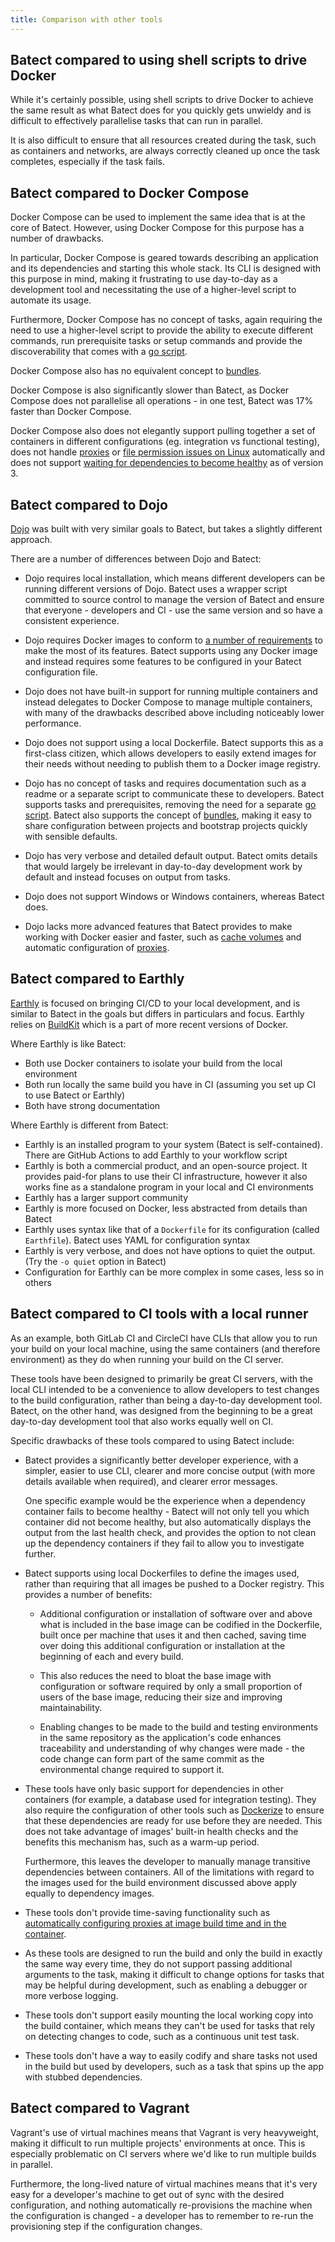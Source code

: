 ```yaml
---
title: Comparison with other tools
---
```


## Batect compared to using shell scripts to drive Docker

While it's certainly possible, using shell scripts to drive Docker to achieve the same result as what Batect does for you quickly
gets unwieldy and is difficult to effectively parallelise tasks that can run in parallel.

It is also difficult to ensure that all resources created during the task, such as containers and networks, are always correctly
cleaned up once the task completes, especially if the task fails.

## Batect compared to Docker Compose

Docker Compose can be used to implement the same idea that is at the core of Batect. However, using Docker Compose
for this purpose has a number of drawbacks.

In particular, Docker Compose is geared towards describing an application and its dependencies and starting this whole stack.
Its CLI is designed with this purpose in mind, making it frustrating to use day-to-day as a development tool and necessitating
the use of a higher-level script to automate its usage.

Furthermore, Docker Compose has no concept of tasks, again requiring the need to use a higher-level script to provide the ability
to execute different commands, run prerequisite tasks or setup commands and provide the discoverability that comes with a
[go script](https://www.thoughtworks.com/insights/blog/praise-go-script-part-i).

Docker Compose also has no equivalent concept to [bundles](../concepts/includes-and-bundles.md).

Docker Compose is also significantly slower than Batect, as Docker Compose does not parallelise all operations - in one test, Batect was 17%
faster than Docker Compose.

Docker Compose also does not elegantly support pulling together a set of containers in different configurations (eg. integration vs functional
testing), does not handle [proxies](../how-to/proxies.mdx) or [file permission issues on Linux](../how-to/build-artefacts-owned-by-root.md)
automatically and does not support [waiting for dependencies to become healthy](../how-to/wait-for-dependencies.md) as of
version 3.

## Batect compared to Dojo

[Dojo](https://github.com/kudulab/dojo) was built with very similar goals to Batect, but takes a slightly different approach.

There are a number of differences between Dojo and Batect:

- Dojo requires local installation, which means different developers can be running different versions of Dojo. Batect uses a wrapper
  script committed to source control to manage the version of Batect and ensure that everyone - developers and CI - use the same version and
  so have a consistent experience.

- Dojo requires Docker images to conform to [a number of requirements](https://github.com/kudulab/dojo#image-requirements-and-best-practices)
  to make the most of its features. Batect supports using any Docker image and instead requires some features to be configured in your Batect
  configuration file.

- Dojo does not have built-in support for running multiple containers and instead delegates to Docker Compose to manage multiple containers,
  with many of the drawbacks described above including noticeably lower performance.

- Dojo does not support using a local Dockerfile. Batect supports this as a first-class citizen, which allows developers to easily
  extend images for their needs without needing to publish them to a Docker image registry.

- Dojo has no concept of tasks and requires documentation such as a readme or a separate script to communicate these to developers.
  Batect supports tasks and prerequisites, removing the need for a separate [go script](https://www.thoughtworks.com/insights/blog/praise-go-script-part-i).
  Batect also supports the concept of [bundles](../concepts/includes-and-bundles.md), making it easy to share configuration between
  projects and bootstrap projects quickly with sensible defaults.

- Dojo has very verbose and detailed default output. Batect omits details that would largely be irrelevant in day-to-day development
  work by default and instead focuses on output from tasks.

- Dojo does not support Windows or Windows containers, whereas Batect does.

- Dojo lacks more advanced features that Batect provides to make working with Docker easier and faster, such as
  [cache volumes](../concepts/caches.md) and automatic configuration of [proxies](../how-to/proxies.mdx).

## Batect compared to Earthly

[Earthly](https://earthly.dev/) is focused on bringing CI/CD to your local
development, and is similar to Batect in the goals but differs in particulars
and focus.
Earthly relies on [BuildKit](https://github.com/moby/buildkit) which is a part
of more recent versions of Docker.

Where Earthly is like Batect:

- Both use Docker containers to isolate your build from the local environment
- Both run locally the same build you have in CI (assuming you set up CI to
  use Batect or Earthly)
- Both have strong documentation

Where Earthly is different from Batect:

- Earthly is an installed program to your system (Batect is self-contained).
  There are GitHub Actions to add Earthly to your workflow script
- Earthly is both a commercial product, and an open-source project.
  It provides paid-for plans to use their CI infrastructure, however it also
  works fine as a standalone program in your local and CI environments
- Earthly has a larger support community
- Earthly is more focused on Docker, less abstracted from details than Batect
- Earthly uses syntax like that of a `Dockerfile` for its configuration (called
  `Earthfile`). Batect uses YAML for configuration syntax
- Earthly is very verbose, and does not have options to quiet the output. (Try
  the `-o quiet` option in Batect)
- Configuration for Earthly can be more complex in some cases, less so in
  others

## Batect compared to CI tools with a local runner

As an example, both GitLab CI and CircleCI have CLIs that allow you to run your build on your local machine, using the same
containers (and therefore environment) as they do when running your build on the CI server.

These tools have been designed to primarily be great CI servers, with the local CLI intended to be a convenience to allow
developers to test changes to the build configuration, rather than being a day-to-day development tool. Batect, on the other hand,
was designed from the beginning to be a great day-to-day development tool that also works equally well on CI.

Specific drawbacks of these tools compared to using Batect include:

- Batect provides a significantly better developer experience, with a simpler, easier to use CLI, clearer and more concise output (with more details
  available when required), and clearer error messages.

  One specific example would be the experience when a dependency container fails to become
  healthy - Batect will not only tell you which container did not become healthy, but also automatically displays the output from the last
  health check, and provides the option to not clean up the dependency containers if they fail to allow you to investigate further.

- Batect supports using local Dockerfiles to define the images used, rather than requiring that all images be pushed to a Docker registry.
  This provides a number of benefits:

  - Additional configuration or installation of software over and above what is included in the base image can be codified in the Dockerfile,
    built once per machine that uses it and then cached, saving time over doing this additional configuration or installation at the beginning
    of each and every build.

  - This also reduces the need to bloat the base image with configuration or software required by only a small proportion of users of the base image,
    reducing their size and improving maintainability.

  - Enabling changes to be made to the build and testing environments in the same repository as the application's code enhances traceability
    and understanding of why changes were made - the code change can form part of the same commit as the environmental change required to
    support it.

- These tools have only basic support for dependencies in other containers (for example, a database used for integration testing).
  They also require the configuration of other tools such as [Dockerize](https://github.com/jwilder/dockerize) to ensure that these dependencies are ready
  for use before they are needed. This does not take advantage of images' built-in health checks and the benefits this mechanism has, such as
  a warm-up period.

  Furthermore, this leaves the developer to manually manage transitive dependencies between containers. All of the limitations with
  regard to the images used for the build environment discussed above apply equally to dependency images.

- These tools don't provide time-saving functionality such as
  [automatically configuring proxies at image build time and in the container](../how-to/proxies.mdx).

- As these tools are designed to run the build and only the build in exactly the same way every time, they do not support passing additional
  arguments to the task, making it difficult to change options for tasks that may be helpful during development, such as enabling a debugger
  or more verbose logging.

- These tools don't support easily mounting the local working copy into the build container, which means they can't be used for tasks that
  rely on detecting changes to code, such as a continuous unit test task.

- These tools don't have a way to easily codify and share tasks not used in the build but used by developers, such as a task
  that spins up the app with stubbed dependencies.

## Batect compared to Vagrant

Vagrant's use of virtual machines means that Vagrant is very heavyweight, making it difficult to run multiple projects'
environments at once. This is especially problematic on CI servers where we'd like to run multiple builds in parallel.

Furthermore, the long-lived nature of virtual machines means that it's very easy for a developer's machine to get out of sync
with the desired configuration, and nothing automatically re-provisions the machine when the configuration is changed - a
developer has to remember to re-run the provisioning step if the configuration changes.
